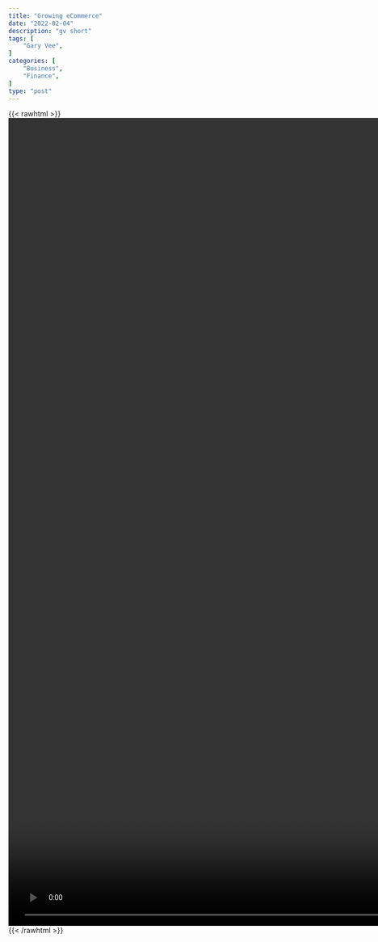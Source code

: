 ```yaml
---
title: "Growing eCommerce"
date: "2022-02-04"
description: "gv short"
tags: [
    "Gary Vee",
]
categories: [
    "Business",
    "Finance",
]
type: "post"
---
```

{{< rawhtml >}}
    <video style="height:40vh;width:auto" overflow="hidden" controls>
        <source src="https://clips.dev00ps.com/Gary%20Vee/4%20Steps%20To%20Growing%20Your%20Own%20Brand%20shorts.mp4" type="video/mp4"> 
    </video>
{{< /rawhtml >}}